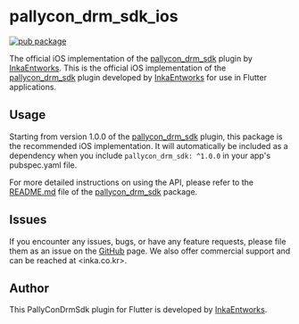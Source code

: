 # pallycon_drm_sdk_ios

[![pub package](https://img.shields.io/badge/puv-1.0.0-orange)](https://pub.dartlang.org/packages/pallycondrmsdk)

The official iOS implementation of the [pallycon_drm_sdk](https://pub.dev/packages/pallycondrmsdk) plugin by [InkaEntworks](https://www.pallycon.com).
This is the official iOS implementation of the [pallycon_drm_sdk](https://pub.dev/packages/pallycondrmsdk) plugin developed by [InkaEntworks](https://www.pallycon.com) for use in Flutter applications.

## Usage

Starting from version 1.0.0 of the [pallycon_drm_sdk](https://pub.dev/packages/pallycondrmsdk) plugin, this package is the recommended iOS implementation. It will automatically be included as a dependency when you include `pallycon_drm_sdk: ^1.0.0` in your app's pubspec.yaml file.

For more detailed instructions on using the API, please refer to the [README.md](../pallycon_drm_sdk/README.md) file of the [pallycon_drm_sdk](https://pub.dev/packages/pallycondrmsdk) package.



## Issues

If you encounter any issues, bugs, or have any feature requests, please file them as an issue on the [GitHub](https://github.com/inka-pallycon/pallycon-drm-sdk-flutter/issues) page. We also offer commercial support and can be reached at <inka.co.kr>.

## Author

This PallyConDrmSdk plugin for Flutter is developed by [InkaEntworks](https://www.pallycon.com).
